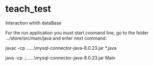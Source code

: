 # teach_test
Interaction whith dataBase

For the run application you must start coomand line,
go to the folder .../store/src/main/java and enter next command:

javac -cp ..\..\..\mysql-connector-java-8.0.23.jar *.java

java -cp .;..\..\..\mysql-connector-java-8.0.23.jar Main
